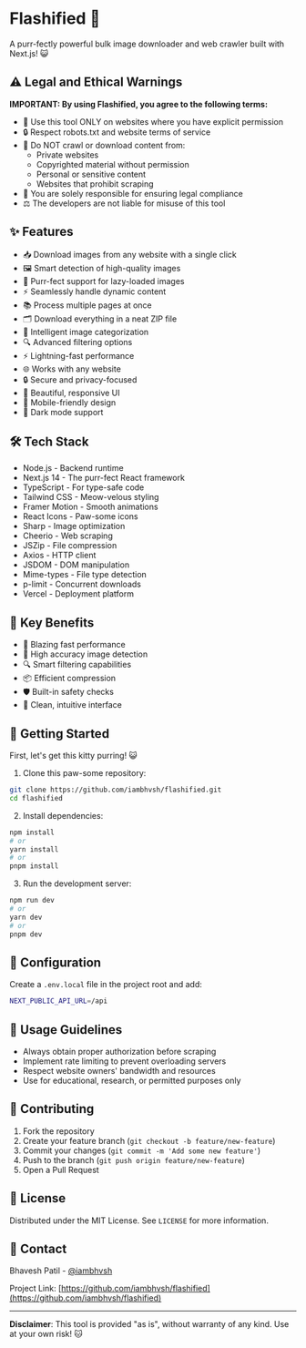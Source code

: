# Flashified 🚀

A purr-fectly powerful bulk image downloader and web crawler built with Next.js! 😺

## ⚠️ Legal and Ethical Warnings

**IMPORTANT: By using Flashified, you agree to the following terms:**

- 🚨 Use this tool ONLY on websites where you have explicit permission
- 🔒 Respect robots.txt and website terms of service
- 🛑 Do NOT crawl or download content from:
  - Private websites
  - Copyrighted material without permission
  - Personal or sensitive content
  - Websites that prohibit scraping
- 📜 You are solely responsible for ensuring legal compliance
- ⚖️ The developers are not liable for misuse of this tool

## ✨ Features

- 📥 Download images from any website with a single click
- 🖼️ Smart detection of high-quality images 
- 🔄 Purr-fect support for lazy-loaded images
- ⚡ Seamlessly handle dynamic content
- 📚 Process multiple pages at once
- 🗂️ Download everything in a neat ZIP file
- 🎯 Intelligent image categorization
- 🔍 Advanced filtering options
- ⚡ Lightning-fast performance
- 🌐 Works with any website
- 🔒 Secure and privacy-focused
- 🎨 Beautiful, responsive UI
- 📱 Mobile-friendly design
- 🌙 Dark mode support

## 🛠️ Tech Stack

- Node.js - Backend runtime
- Next.js 14 - The purr-fect React framework
- TypeScript - For type-safe code
- Tailwind CSS - Meow-velous styling
- Framer Motion - Smooth animations
- React Icons - Paw-some icons
- Sharp - Image optimization
- Cheerio - Web scraping
- JSZip - File compression
- Axios - HTTP client
- JSDOM - DOM manipulation
- Mime-types - File type detection
- p-limit - Concurrent downloads
- Vercel - Deployment platform

## 🌟 Key Benefits

- 🚄 Blazing fast performance
- 🎯 High accuracy image detection
- 🔍 Smart filtering capabilities
- 📦 Efficient compression
- 🛡️ Built-in safety checks
- 🎨 Clean, intuitive interface

## 🚀 Getting Started

First, let's get this kitty purring! 😺

1. Clone this paw-some repository:

```bash
git clone https://github.com/iambhvsh/flashified.git
cd flashified
```

2. Install dependencies:

```bash
npm install
# or
yarn install
# or
pnpm install
```

3. Run the development server:

```bash
npm run dev
# or
yarn dev
# or
pnpm dev
```

## 🔧 Configuration

Create a `.env.local` file in the project root and add:

```bash
NEXT_PUBLIC_API_URL=/api 
```

## 📝 Usage Guidelines

- Always obtain proper authorization before scraping
- Implement rate limiting to prevent overloading servers
- Respect website owners' bandwidth and resources
- Use for educational, research, or permitted purposes only

## 🤝 Contributing

1. Fork the repository
2. Create your feature branch (`git checkout -b feature/new-feature`)
3. Commit your changes (`git commit -m 'Add some new feature'`)
4. Push to the branch (`git push origin feature/new-feature`)
5. Open a Pull Request

## 📄 License

Distributed under the MIT License. See `LICENSE` for more information.

## 🐾 Contact

Bhavesh Patil - [@iambhvsh](https://twitter.com/iambhvsh)

Project Link: [https://github.com/iambhvsh/flashified](https://github.com/iambhvsh/flashified)

---

**Disclaimer**: This tool is provided "as is", without warranty of any kind. Use at your own risk! 🐱